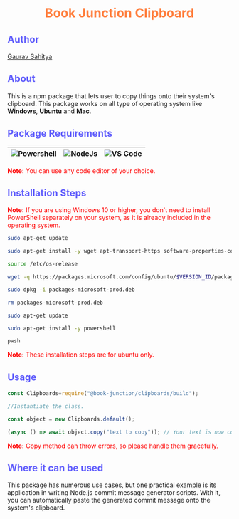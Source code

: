 
# <font color="#FF7F3E"> <center> Book Junction Clipboard </center> </font>

## <font color="#615EFC"> Author </font>

[Gaurav Sahitya](https://www.linkedin.com/in/sahityagaurav4210)

## <font color="#615EFC"> About </font>

This is a npm package that lets user to copy things onto their system's clipboard. This package works on all type of operating system like **Windows**, **Ubuntu** and **Mac**.

## <font color="#615EFC"> Package Requirements </font>

| ![Powershell](https://img.icons8.com/fluency/48/powershell.png) | ![NodeJs](https://img.icons8.com/fluency/48/node-js.png) | ![VS Code](https://img.icons8.com/fluency/48/visual-studio.png) |
| -------- | -------- | -------- |

<font color="#FF0000">**Note:** You can use any code editor of your choice.
</font>

## <font color="#615EFC"> Installation Steps </font>

<font color="#FF0000"> **Note:** If you are using Windows 10 or higher, you don't need to install PowerShell separately on your system, as it is already included in the operating system.
</font>

```sh
sudo apt-get update
```

```sh
sudo apt-get install -y wget apt-transport-https software-properties-common
```

```sh
source /etc/os-release
```

```sh
wget -q https://packages.microsoft.com/config/ubuntu/$VERSION_ID/packages-microsoft-prod.deb
```

```sh
sudo dpkg -i packages-microsoft-prod.deb
```

```sh
rm packages-microsoft-prod.deb
```

```sh
sudo apt-get update
```

```sh
sudo apt-get install -y powershell
```

```sh
pwsh
```

<font color="#FF0000"> **Note:** These installation steps are for ubuntu only.</font>

## <font color="#615EFC"> Usage </font>

```javascript
const Clipboards=require("@book-junction/clipboards/build");

//Instantiate the class.

const object = new Clipboards.default();

(async () => await object.copy("text to copy")); // Your text is now copied to your clipboard, press Ctrl+V to test.
```

<font color="#FF0000"> **Note:** Copy method can throw errors, so please handle them gracefully. </font>

## <font color="#615EFC"> Where it can be used </font>

This package has numerous use cases, but one practical example is its application in writing Node.js commit message generator scripts. With it, you can automatically paste the generated commit message onto the system's clipboard.
